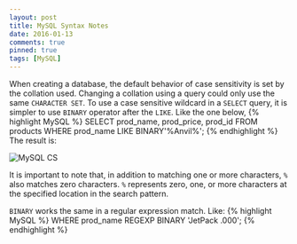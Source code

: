 ```yaml
---
layout: post
title: MySQL Syntax Notes
date: 2016-01-13
comments: true
pinned: true
tags: [MySQL]
---
```


When creating a database, the default behavior of case sensitivity is set by the collation used. Changing a collation using a query could only use the same ```CHARACTER SET```. 
To use a case sensitive wildcard in a ```SELECT``` query, it is simpler to use ```BINARY``` operator after the ```LIKE```. Like the one below,
{% highlight MySQL %}
SELECT prod_name, prod_price, prod_id FROM products WHERE prod_name LIKE BINARY'%Anvil%';
{% endhighlight %}
The result is:

![MySQL CS]({{site.url}}/img/mysql-cs.png)

It is important to note that, in addition to matching one or more characters, ```%``` also matches zero characters. ```%``` represents zero, one, or more characters at the specified location in the search pattern.

```BINARY``` works the same in a regular expression match. Like:
{% highlight MySQL %}
WHERE prod_name REGEXP BINARY 'JetPack .000';
{% endhighlight %}

